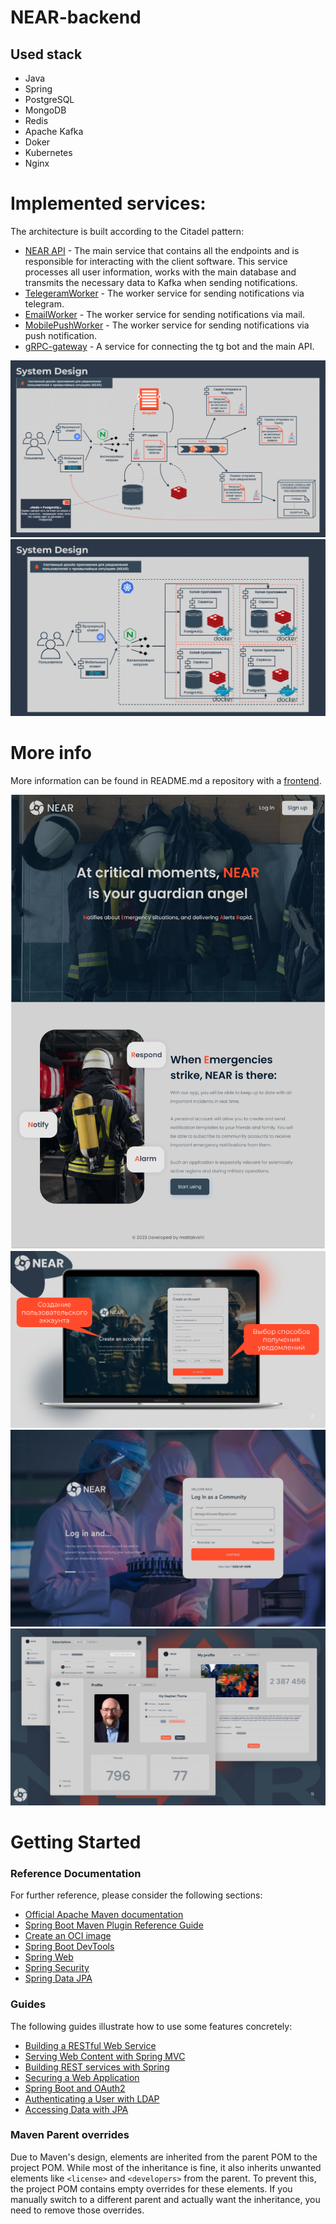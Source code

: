 # NEAR-backend

## Used stack

- Java
- Spring
- PostgreSQL
- MongoDB
- Redis
- Apache Kafka
- Doker
- Kubernetes
- Nginx

# Implemented services:

The architecture is built according to the Citadel pattern:

- [NEAR API](https://github.com/mattakvshi/NEAR-backend/tree/main/NEAR%20API)  - The main service that contains all the endpoints and is responsible for interacting with the client software. This service processes all user information, works with the main database and transmits the necessary data to Kafka when sending notifications. 
- [TelegeramWorker](https://github.com/mattakvshi/NEAR-backend/tree/main/TelegramWorker) - The worker service for sending notifications via telegram.
- [EmailWorker](https://github.com/mattakvshi/NEAR-backend/tree/main/EmailWorker) - The worker service for sending notifications via mail. 
- [MobilePushWorker](https://github.com/mattakvshi/NEAR-backend/tree/main/MobilePushWorker) - The worker service for sending notifications via push notification. 
- [gRPC-gateway](https://github.com/mattakvshi/NEAR-backend/tree/main/grpc-gateway) - A service for connecting the tg bot and the main API.

![1](https://github.com/mattakvshi/NEAR-frontend/blob/master/Макеты%20frontend/Презентация%20продукта/71c5bd96130e7b6d96c14cdbc53d7383-9.png?raw=true)
![2](https://github.com/mattakvshi/NEAR-frontend/blob/master/Макеты%20frontend/Презентация%20продукта/71c5bd96130e7b6d96c14cdbc53d7383-10.png?raw=true)

# More info

More information can be found in README.md a repository with a [frontend](https://github.com/mattakvshi/NEAR-frontend).

![3](https://github.com/mattakvshi/NEAR-frontend/blob/master/Макеты%20frontend/Log%20in%20group/NEAR-landing.png?raw=true)
![4](https://github.com/mattakvshi/NEAR-frontend/blob/master/Макеты%20frontend/Презентация%20продукта/71c5bd96130e7b6d96c14cdbc53d7383-11.png?raw=true)
![5](https://github.com/mattakvshi/NEAR-frontend/blob/master/Макеты%20frontend/Log%20in%20group/NEAR-LogInCommunity.png)
![6](https://github.com/mattakvshi/NEAR-frontend/blob/master/Макеты%20frontend/Презентация%20продукта/71c5bd96130e7b6d96c14cdbc53d7383-15.png?raw=true)

# Getting Started

### Reference Documentation

For further reference, please consider the following sections:

- [Official Apache Maven documentation](https://maven.apache.org/guides/index.html)
- [Spring Boot Maven Plugin Reference Guide](https://docs.spring.io/spring-boot/docs/3.3.1/maven-plugin/reference/html/)
- [Create an OCI image](https://docs.spring.io/spring-boot/docs/3.3.1/maven-plugin/reference/html/#build-image)
- [Spring Boot DevTools](https://docs.spring.io/spring-boot/docs/3.3.1/reference/htmlsingle/index.html#using.devtools)
- [Spring Web](https://docs.spring.io/spring-boot/docs/3.3.1/reference/htmlsingle/index.html#web)
- [Spring Security](https://docs.spring.io/spring-boot/docs/3.3.1/reference/htmlsingle/index.html#web.security)
- [Spring Data JPA](https://docs.spring.io/spring-boot/docs/3.3.1/reference/htmlsingle/index.html#data.sql.jpa-and-spring-data)

### Guides

The following guides illustrate how to use some features concretely:

- [Building a RESTful Web Service](https://spring.io/guides/gs/rest-service/)
- [Serving Web Content with Spring MVC](https://spring.io/guides/gs/serving-web-content/)
- [Building REST services with Spring](https://spring.io/guides/tutorials/rest/)
- [Securing a Web Application](https://spring.io/guides/gs/securing-web/)
- [Spring Boot and OAuth2](https://spring.io/guides/tutorials/spring-boot-oauth2/)
- [Authenticating a User with LDAP](https://spring.io/guides/gs/authenticating-ldap/)
- [Accessing Data with JPA](https://spring.io/guides/gs/accessing-data-jpa/)

### Maven Parent overrides

Due to Maven's design, elements are inherited from the parent POM to the project POM.
While most of the inheritance is fine, it also inherits unwanted elements like `<license>` and `<developers>` from the parent.
To prevent this, the project POM contains empty overrides for these elements.
If you manually switch to a different parent and actually want the inheritance, you need to remove those overrides.
